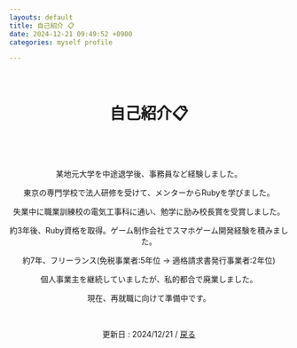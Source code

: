 ```yaml
---
layouts: default
title: 自己紹介 📋
date: 2024-12-21 09:49:52 +0900
categories: myself profile

---
```


<br />

<div style="text-align: center;">
<h1>自己紹介📋</h1>
<br />
　<p>某地元大学を中途退学後、事務員など経験しました。</p>
    <p>東京の専門学校で法人研修を受けて、メンターからRubyを学びました。</p>
    <p>失業中に職業訓練校の電気工事科に通い、勉学に励み校長賞を受賞しました。</p>
    <p>約3年後、Ruby資格を取得。ゲーム制作会社でスマホゲーム開発経験を積みました。</p>
    <p>約7年、フリーランス(免税事業者:5年位 → 適格請求書発行事業者:2年位)</p>
    <p>個人事業主を継続していましたが、私的都合で廃業しました。</p>
    <p>現在、再就職に向けて準備中です。</p>
<br />
  <p>更新日 : 2024/12/21 / <a href="https://takkii.github.io/">戻る</a></p>
</div>
